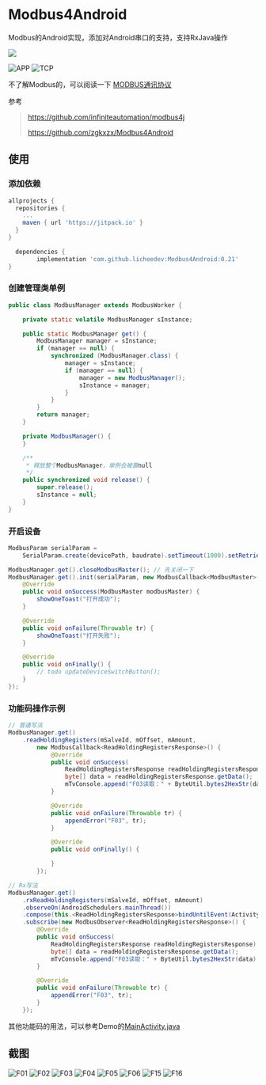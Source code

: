 # Modbus4Android
Modbus的Android实现，添加对Android串口的支持，支持RxJava操作

[![](https://jitpack.io/v/licheedev/Modbus4Android.svg)](https://jitpack.io/#licheedev/Modbus4Android)

![APP](https://raw.githubusercontent.com/licheedev/Modbus4Android/master/imgs/app.png)
![TCP](https://raw.githubusercontent.com/licheedev/Modbus4Android/master/imgs/tcp.png)

不了解Modbus的，可以阅读一下 [MODBUS通讯协议](https://github.com/licheedev/Modbus4Android/blob/master/imgs/modbus_proto_cn.pdf)

参考
> https://github.com/infiniteautomation/modbus4j
>
> https://github.com/zgkxzx/Modbus4Android

## 使用

### 添加依赖
```gradle
allprojects {
  repositories {
    ...
    maven { url 'https://jitpack.io' }
  }
}

  dependencies {
        implementation 'com.github.licheedev:Modbus4Android:0.21'
}

```

### 创建管理类单例

```java
public class ModbusManager extends ModbusWorker {

    private static volatile ModbusManager sInstance;

    public static ModbusManager get() {
        ModbusManager manager = sInstance;
        if (manager == null) {
            synchronized (ModbusManager.class) {
                manager = sInstance;
                if (manager == null) {
                    manager = new ModbusManager();
                    sInstance = manager;
                }
            }
        }
        return manager;
    }

    private ModbusManager() {
    }

    /**
     * 释放整个ModbusManager，单例会被置null
     */
    public synchronized void release() {
        super.release();
        sInstance = null;
    }
}

```

### 开启设备
```java
ModbusParam serialParam =
    SerialParam.create(devicePath, baudrate).setTimeout(1000).setRetries(0); // 不重试

ModbusManager.get().closeModbusMaster(); // 先关闭一下
ModbusManager.get().init(serialParam, new ModbusCallback<ModbusMaster>() {
    @Override
    public void onSuccess(ModbusMaster modbusMaster) {
        showOneToast("打开成功");
    }

    @Override
    public void onFailure(Throwable tr) {
        showOneToast("打开失败");
    }

    @Override
    public void onFinally() {
        // todo updateDeviceSwitchButton();
    }
});
```

### 功能码操作示例
```java
// 普通写法
ModbusManager.get()
    .readHoldingRegisters(mSalveId, mOffset, mAmount,
        new ModbusCallback<ReadHoldingRegistersResponse>() {
            @Override
            public void onSuccess(
                ReadHoldingRegistersResponse readHoldingRegistersResponse) {
                byte[] data = readHoldingRegistersResponse.getData();
                mTvConsole.append("F03读取：" + ByteUtil.bytes2HexStr(data) + "\n");
            }

            @Override
            public void onFailure(Throwable tr) {
                appendError("F03", tr);
            }

            @Override
            public void onFinally() {

            }
        });

// Rx写法
ModbusManager.get()
    .rxReadHoldingRegisters(mSalveId, mOffset, mAmount)
    .observeOn(AndroidSchedulers.mainThread())
    .compose(this.<ReadHoldingRegistersResponse>bindUntilEvent(ActivityEvent.DESTROY))
    .subscribe(new ModbusObserver<ReadHoldingRegistersResponse>() {
        @Override
        public void onSuccess(
            ReadHoldingRegistersResponse readHoldingRegistersResponse) {
            byte[] data = readHoldingRegistersResponse.getData();
            mTvConsole.append("F03读取：" + ByteUtil.bytes2HexStr(data) + "\n");
        }

        @Override
        public void onFailure(Throwable tr) {
            appendError("F03", tr);
        }
    });
```

其他功能码的用法，可以参考Demo的[MainActivity.java](https://github.com/licheedev/Modbus4Android/blob/master/app/src/main/java/com/licheedev/demo/MainActivity.java)


## 截图
![F01](https://raw.githubusercontent.com/licheedev/Modbus4Android/master/imgs/01.png)
![F02](https://raw.githubusercontent.com/licheedev/Modbus4Android/master/imgs/02.png)
![F03](https://raw.githubusercontent.com/licheedev/Modbus4Android/master/imgs/03.png)
![F04](https://raw.githubusercontent.com/licheedev/Modbus4Android/master/imgs/04.png)
![F05](https://raw.githubusercontent.com/licheedev/Modbus4Android/master/imgs/05.gif)
![F06](https://raw.githubusercontent.com/licheedev/Modbus4Android/master/imgs/06.gif)
![F15](https://raw.githubusercontent.com/licheedev/Modbus4Android/master/imgs/15.gif)
![F16](https://raw.githubusercontent.com/licheedev/Modbus4Android/master/imgs/16.gif)

